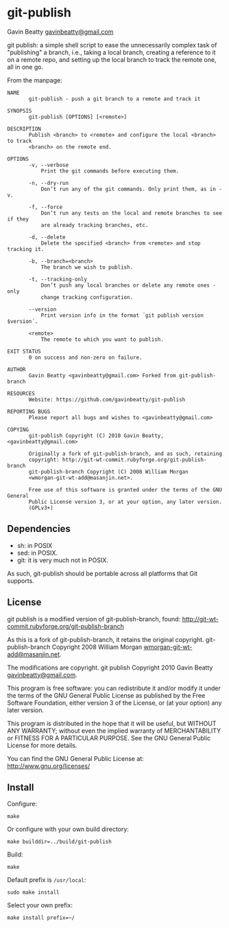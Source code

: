 git-publish
===========
Gavin Beatty <gavinbeatty@gmail.com>

git publish: a simple shell script to ease the unnecessarily complex task of
"publishing" a branch, i.e., taking a local branch, creating a reference to it
on a remote repo, and setting up the local branch to track the remote one, all
in one go.

From the manpage:

    NAME
           git-publish - push a git branch to a remote and track it

    SYNOPSIS
           git-publish [OPTIONS] [<remote>]

    DESCRIPTION
           Publish <branch> to <remote> and configure the local <branch> to track
           <branch> on the remote end.

    OPTIONS
           -v, --verbose
               Print the git commands before executing them.

           -n, --dry-run
               Don’t run any of the git commands. Only print them, as in -v.

           -f, --force
               Don’t run any tests on the local and remote branches to see if they
               are already tracking branches, etc.

           -d, --delete
               Delete the specified <branch> from <remote> and stop tracking it.

           -b, --branch=<branch>
               The branch we wish to publish.

           -t, --tracking-only
               Don’t push any local branches or delete any remote ones - only
               change tracking configuration.

           --version
               Print version info in the format ´git publish version $version´.

           <remote>
               The remote to which you want to publish.

    EXIT STATUS
           0 on success and non-zero on failure.

    AUTHOR
           Gavin Beatty <gavinbeatty@gmail.com> Forked from git-publish-branch

    RESOURCES
           Website: https://github.com/gavinbeatty/git-publish

    REPORTING BUGS
           Please report all bugs and wishes to <gavinbeatty@gmail.com>

    COPYING
           git-publish Copyright (C) 2010 Gavin Beatty, <gavinbeatty@gmail.com>

           Originally a fork of git-publish-branch, and as such, retaining
           copyright: http://git-wt-commit.rubyforge.org/git-publish-branch
           git-publish-branch Copyright (C) 2008 William Morgan
           <wmorgan-git-wt-add@masanjin.net>.

           Free use of this software is granted under the terms of the GNU General
           Public License version 3, or at your option, any later version.
           (GPLv3+)


Dependencies
------------

* sh: in POSIX
* sed: in POSIX.
* git: it is very much not in POSIX.

As such, git-publish should be portable across all platforms that Git supports.


License
-------

git publish is a modified version of git-publish-branch, found:
http://git-wt-commit.rubyforge.org/git-publish-branch

As this is a fork of git-publish-branch, it retains the original copyright.
git-publish-branch Copyright 2008 William Morgan <wmorgan-git-wt-add@masanjin.net>.

The modifications are copyright.
git publish Copyright 2010 Gavin Beatty <gavinbeatty@gmail.com>.

This program is free software: you can redistribute it and/or modify
it under the terms of the GNU General Public License as published by
the Free Software Foundation, either version 3 of the License, or (at
your option) any later version.

This program is distributed in the hope that it will be useful,
but WITHOUT ANY WARRANTY; without even the implied warranty of
MERCHANTABILITY or FITNESS FOR A PARTICULAR PURPOSE.  See the
GNU General Public License for more details.

You can find the GNU General Public License at:
http://www.gnu.org/licenses/


Install
-------

Configure:

    make

Or configure with your own build directory:

    make builddir=../build/git-publish

Build:

    make

Default prefix is `/usr/local`:

    sudo make install

Select your own prefix:

    make install prefix=~/
